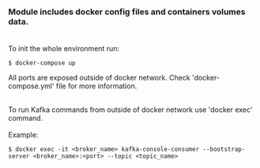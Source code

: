 ### Module includes docker config files and containers volumes data. <br /> <br />

To init the whole environment run:
```
$ docker-compose up
```

All ports are exposed outside of docker network. Check 'docker-compose.yml' file for more information. <br /> <br />

To run Kafka commands from outside of docker network use 'docker exec' command. <br /> <br />
Example:
```
$ docker exec -it <broker_name> kafka-console-consumer --bootstrap-server <broker_name>:<port> --topic <topic_name>
```